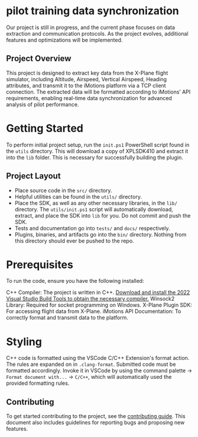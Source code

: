 # pilot training data synchronization

Our project is still in progress, and the current phase focuses on data extraction and communication protocols. As the project evolves, additional features and optimizations will be implemented.

## Project Overview

This project is designed to extract key data from the X-Plane flight simulator, including Altitude, Airspeed, Vertical Airspeed, Heading attributes, and transmit it to the iMotions platform via a TCP client connection. The extracted data will be formatted according to iMotions’ API requirements, enabling real-time data synchronization for advanced analysis of pilot performance.

# Getting Started
To perform initial project setup, run the `init.ps1` PowerShell script found in the `utils` directory. This will download a copy of XPLSDK410 and extract it into the `lib` folder. This is necessary for successfully building the plugin.

## Project Layout
- Place source code in the `src/` directory.
- Helpful utilities can be found in the `utils/` directory.
- Place the SDK, as well as any other necessary libraries, in the `lib/` directory. The `utils/init.ps1` script will automatically download, extract, and place the SDK into `lib` for you. Do not commit and push the SDK.
- Tests and documentation go into `tests/` and `docs/` respectively.
- Plugins, binaries, and artifacts go into the `bin/` directory. Nothing from this directory should ever be pushed to the repo.

# Prerequisites

To run the code, ensure you have the following installed:

C++ Compiler: The project is written in C++. [Download and install the 2022 Visual Studio Build Tools to obtain the necessary compiler.](https://visualstudio.microsoft.com/downloads/#build-tools-for-visual-studio-2022)
Winsock2 Library: Required for socket programming on Windows.
X-Plane Plugin SDK: For accessing flight data from X-Plane.
iMotions API Documentation: To correctly format and transmit data to the platform.

# Styling
C++ code is formatted using the VSCode C/C++ Extension's format action. The rules are expanded on in `.clang-format`. Submitted code must be formatted accordingly. Invoke it in VSCode by using the command palette -> `Format document with...` -> `C/C++`, which will automatically used the provided formatting rules.

## Contributing

To get started contributing to the project, see the [contributing guide](CONTRIBUTING.md).
This document also includes guidelines for reporting bugs and proposing new features.
